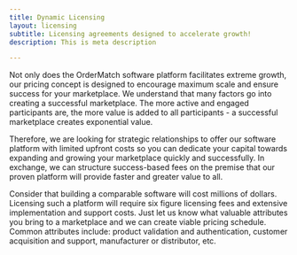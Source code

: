 ```yaml
---
title: Dynamic Licensing
layout: licensing
subtitle: Licensing agreements designed to accelerate growth!
description: This is meta description

---
```

Not only does the OrderMatch software platform facilitates extreme growth, our pricing concept is designed to encourage maximum scale and ensure success for your marketplace. We understand that many factors go into creating a successful marketplace. The more active and engaged participants are, the more value is added to all participants - a successful marketplace creates exponential value.

Therefore, we are looking for strategic relationships to offer our software platform with limited upfront costs so you can dedicate your capital towards expanding and growing your marketplace quickly and successfully. In exchange, we can structure success-based fees on the premise that our proven platform will provide faster and greater value to all.

Consider that building a comparable software will cost millions of dollars. Licensing such a platform will require six figure licensing fees and extensive implementation and support costs. Just let us know what valuable attributes you bring to a marketplace and we can create viable pricing schedule. Common attributes include: product validation and authentication, customer acquisition and support, manufacturer or distributor, etc.